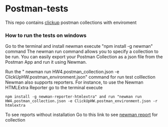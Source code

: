 # Postman-tests
This repo contains [clickup](https://app.clickup.com/?fromLanding=true) postman collections with enviroment

### How to run the tests on windows
Go to the terminal and install newman execute "npm install -g newman" command The newman run command allows you to specify a collection to be run. You can easily export your Postman Collection as a json file from the Postman App and run it using Newman.

Run the " newman run HW4.postman_collection.json -e ClickUpHW.postman_environment.json" command for run test colllection
Newman also supports reporters. 
For instance, to use the Newman HTMLExtra Reporter go to the terminal execute 
```
npm install -g newman-reporter-htmlextra" and run "newman run HW4.postman_collection.json -e ClickUpHW.postman_environment.json -r htmlextra
```
To see reports without installation
Go to this link to see [newman report](https://leraroy.github.io/postman-clickup/) for collection
